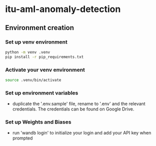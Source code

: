 # itu-aml-anomaly-detection

## Environment creation

### Set up venv environment
```bash
python -m venv .venv
pip install -r pip_requirements.txt
```

### Activate your venv environment
```bash
source .venv/bin/activate
```

### Set up environment variables
* duplicate the '.env.sample' file, rename to '.env' and the relevant credentials. The credentials can be found on Google Drive. 

### Set up Weights and Biases
* run 'wandb login' to initialize your login and add your API key when prompted